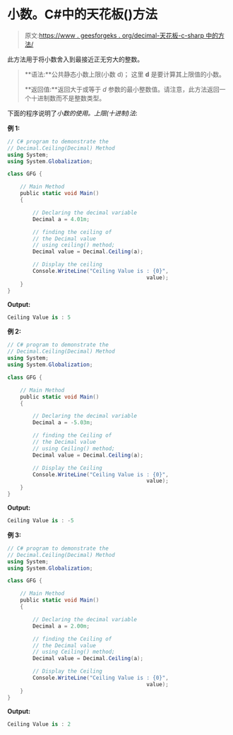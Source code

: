 # 小数。C#中的天花板()方法

> 原文:[https://www . geesforgeks . org/decimal-天花板-c-sharp 中的方法/](https://www.geeksforgeeks.org/decimal-ceiling-method-in-c-sharp/)

此方法用于将小数舍入到最接近正无穷大的整数。

> **语法:**公共静态小数上限(小数 d)；
> 这里 **d** 是要计算其上限值的小数。
> 
> **返回值:**返回大于或等于 *d* 参数的最小整数值。请注意，此方法返回一个十进制数而不是整数类型。

下面的程序说明了*小数的使用。上限(十进制)法*:

**例 1:**

```cs
// C# program to demonstrate the
// Decimal.Ceiling(Decimal) Method
using System;
using System.Globalization;

class GFG {

    // Main Method
    public static void Main()
    {

        // Declaring the decimal variable
        Decimal a = 4.01m;

        // finding the ceiling of 
        // the Decimal value
        // using ceiling() method;
        Decimal value = Decimal.Ceiling(a);

        // Display the ceiling
        Console.WriteLine("Ceiling Value is : {0}",
                                            value);
    }
}
```

**Output:**

```cs
Ceiling Value is : 5

```

**例 2:**

```cs
// C# program to demonstrate the
// Decimal.Ceiling(Decimal) Method
using System;
using System.Globalization;

class GFG {

    // Main Method
    public static void Main()
    {

        // Declaring the decimal variable
        Decimal a = -5.03m;

        // finding the Ceiling of
        // the Decimal value
        // using Ceiling() method;
        Decimal value = Decimal.Ceiling(a);

        // Display the Ceiling
        Console.WriteLine("Ceiling Value is : {0}",
                                            value);
    }
}
```

**Output:**

```cs
Ceiling Value is : -5

```

**例 3:**

```cs
// C# program to demonstrate the
// Decimal.Ceiling(Decimal) Method
using System;
using System.Globalization;

class GFG {

    // Main Method
    public static void Main()
    {

        // Declaring the decimal variable
        Decimal a = 2.00m;

        // finding the Ceiling of
        // the Decimal value
        // using Ceiling() method;
        Decimal value = Decimal.Ceiling(a);

        // Display the Ceiling
        Console.WriteLine("Ceiling Value is : {0}",
                                            value);
    }
}
```

**Output:**

```cs
Ceiling Value is : 2

```
